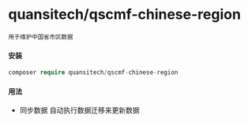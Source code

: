 # quansitech/qscmf-chinese-region

```text
用于维护中国省市区数据
```

#### 安装

```php
composer require quansitech/qscmf-chinese-region
```

#### 用法
+ 同步数据
  自动执行数据迁移来更新数据